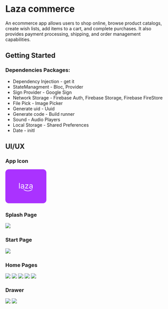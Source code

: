 # Laza commerce
An ecommerce app allows users to shop online, browse product catalogs, create wish lists, add items to a cart, and complete purchases. It also provides payment processing, shipping, and order management capabilities.

## Getting Started
### Dependencies Packages:
* Dependency Injection - get it
* StateManagment - Bloc, Provider
* Sign Provider - Google Sign
* Network Storage - Firebase Auth, Firebase Storage, Firebase FireStore
* File Pick - Image Picker
* Generate uid - Uuid
* Generate code - Build runner
* Sound - Audio Players
* Local Storage - Shared Preferences
* Date - initl

  
## UI/UX 
### App Icon
<img src="laza_commerce/assets/Images/im_app.png" width="128"/>

### Splash Page

<img src="laza_commerce/assets/Design/splash.jpeg"  style="width:15%">

### Start Page


  <div class="row">
    <img src="laza_commerce/assets/Design/start.jpeg"  style="width:15%">
  
  </div>

### Home Pages


  <div class="row">
    <img src="weather_app/assets/Design/home1.jpg"  style="width:15%">
    <img src="weather_app/assets/Design/home2.jpg"  style="width:15%">
    <img src="weather_app/assets/Design/forecast1.jpg"  style="width:15%">
    <img src="weather_app/assets/Design/forecast2.jpg"  style="width:15%">
    <img src="weather_app/assets/Design/preciption.jpg"  style="width:15%">
  </div>

### Drawer 
  <div class="row">
    <img src="weather_app/assets/Design/sidebar.jpg"  style="width:15%">
    <img src="weather_app/assets/Design/share.jpg"  style="width:15%">
    

  </div>
